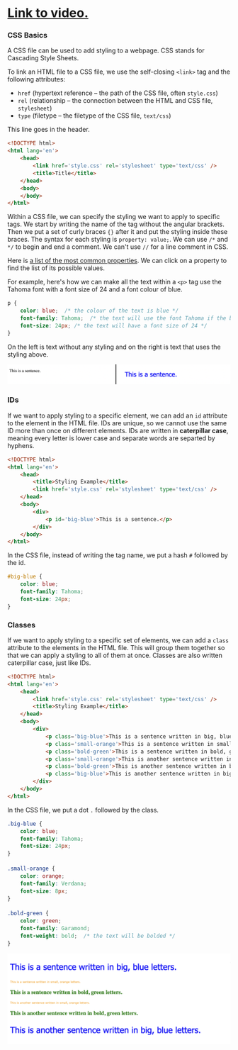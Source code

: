 # [Link to video.](https://www.youtube.com/watch?v=p9UQEEEida8&list=PLVD25niNi0Bk1YWMw3RRMgqYjCRoZYisT)

### CSS Basics

A CSS file can be used to add styling to a webpage. CSS stands for Cascading Style Sheets.

To link an HTML file to a CSS file, we use the self-closing `<link>` tag and the following attributes:
* `href` (hypertext reference – the path of the CSS file, often `style.css`)
* `rel` (relationship – the connection between the HTML and CSS file, `stylesheet`)
* `type` (filetype – the filetype of the CSS file, `text/css`)

This line goes in the header.

```html
<!DOCTYPE html>
<html lang='en'>
    <head>
        <link href='style.css' rel='stylesheet' type='text/css' />
        <title>Title</title>
    </head>
    <body>
    </body>
</html>
```

Within a CSS file, we can specify the styling we want to apply to specific tags. We start by writing the name of the tag without the angular brackets. Then we put a set of curly braces `{}` after it and put the styling inside these braces. The syntax for each styling is `property: value;`. We can use `/*`  and `*/` to begin and end a comment. We can't use `//` for a line comment in CSS.

Here is [a list of the most common properties](https://developer.mozilla.org/en-US/docs/Web/CSS/CSS_Properties_Reference). We can click on a property to find the list of its possible values. 

For example, here's how we can make all the text within a `<p>` tag use the Tahoma font with a font size of 24 and a font colour of blue.

```css
p {
    color: blue;  /* the colour of the text is blue */
    font-family: Tahoma;  /* the text will use the font Tahoma if the browser has it */
    font-size: 24px; /* the text will have a font size of 24 */
}
```

On the left is text without any styling and on the right is text that uses the styling above. 

![](../../Images/css_blue_.png)

### IDs

If we want to apply styling to a specific element, we can add an `id` attribute to the element in the HTML file. IDs are unique, so we cannot use the same ID more than once on different elements. IDs are written in **caterpillar case**, meaning every letter is lower case and separate words are separted by hyphens.

```html
<!DOCTYPE html>
<html lang='en'>
    <head>
        <title>Styling Example</title>
        <link href='style.css' rel='stylesheet' type='text/css' />
    </head>
    <body>
        <div>
            <p id='big-blue'>This is a sentence.</p>
        </div>
    </body>
</html>
```

In the CSS file, instead of writing the tag name, we put a hash `#` followed by the id.

```css
#big-blue {
    color: blue; 
    font-family: Tahoma;  
    font-size: 24px; 
}
```

### Classes

If we want to apply styling to a specific set of elements, we can add a `class` attribute to the elements in the HTML file. This will group them together so that we can apply a styling to all of them at once. Classes are also written caterpillar case, just like IDs.

```html
<!DOCTYPE html>
<html lang='en'>
    <head>
        <link href='style.css' rel='stylesheet' type='text/css' />
        <title>Styling Example</title>
    </head>
    <body>
        <div>
            <p class='big-blue'>This is a sentence written in big, blue letters.</p>
            <p class='small-orange'>This is a sentence written in small, orange letters.</p>
            <p class='bold-green'>This is a sentence written in bold, green letters.</p>
            <p class='small-orange'>This is another sentence written in small, orange letters.</p>
            <p class='bold-green'>This is another sentence written in bold, green letters.</p>
            <p class='big-blue'>This is another sentence written in big, blue letters.</p>
        </div>
    </body>
</html>
```

In the CSS file, we put a dot `.` followed by the class.

```css
.big-blue {
    color: blue; 
    font-family: Tahoma; 
    font-size: 24px;
}

.small-orange {
    color: orange; 
    font-family: Verdana; 
    font-size: 8px; 
}

.bold-green {
    color: green; 
    font-family: Garamond; 
    font-weight: bold;  /* the text will be bolded */
}
```

![](../../Images/css_more_colours.png)
